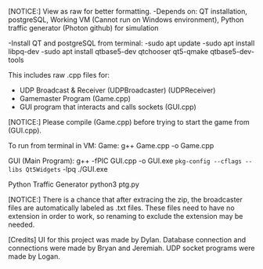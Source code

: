 [NOTICE:]
View as raw for better formatting.
-Depends on: QT installation, postgreSQL, Working VM (Cannot run on Windows environment), Python traffic generator (Photon github) for simulation

-Install QT and postgreSQL from terminal:
-sudo apt update
-sudo apt install libpq-dev
-sudo apt install qtbase5-dev qtchooser qt5-qmake qtbase5-dev-tools

This includes raw .cpp files for:
- UDP Broadcast & Receiver (UDPBroadcaster) (UDPReceiver)
- Gamemaster Program (Game.cpp)
- GUI program that interacts and calls sockets (GUI.cpp)

[NOTICE:] 
Please compile (Game.cpp) before trying to start the game from (GUI.cpp).

To run from terminal in VM:
Game:
  g++ Game.cpp -o Game.cpp

GUI (Main Program):
  g++ -fPIC GUI.cpp -o GUI.exe `pkg-config --cflags --libs Qt5Widgets` -lpq
  ./GUI.exe

Python Traffic Generator
  python3 ptg.py

[NOTICE:] 
There is a chance that after extracing the zip, the broadcaster files are automatically labeled as .txt files.
These files need to have no extension in order to work, so renaming to exclude the extension may be needed.

[Credits]
UI for this project was made by Dylan.
Database connection and connections were made by Bryan and Jeremiah.
UDP socket programs were made by Logan.
